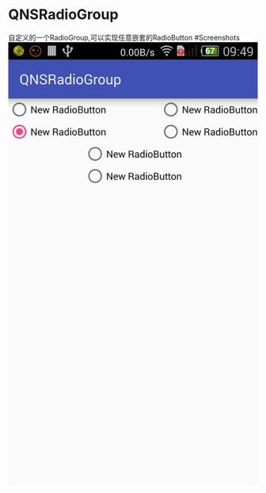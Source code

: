 # QNSRadioGroup
自定义的一个RadioGroup,可以实现任意嵌套的RadioButton
#Screenshots
<img src="/capture/screenshot0.png" />
